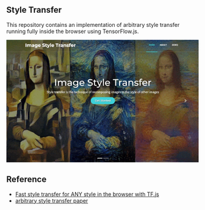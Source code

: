 ## Style Transfer
This repository contains an implementation of arbitrary style transfer running fully inside the browser using TensorFlow.js.

![](./screenshot/demo.gif)

 
## Reference
- [Fast style transfer for ANY style in the browser with TF.js](https://www.reddit.com/r/MachineLearning/comments/9yjhm6/p_fast_style_transfer_for_any_style_in_the/)
- [arbitrary style transfer paper](https://arxiv.org/abs/1705.06830)